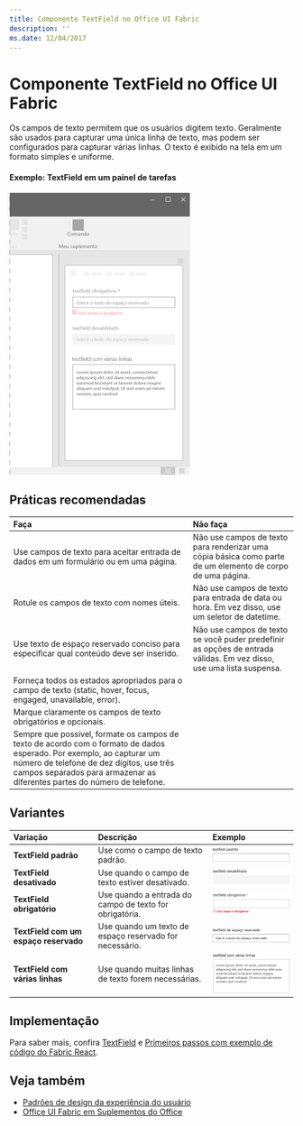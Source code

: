 ```yaml
---
title: Componente TextField no Office UI Fabric
description: ''
ms.date: 12/04/2017
---
```


# <a name="textfield-component-in-office-ui-fabric"></a>Componente TextField no Office UI Fabric

Os campos de texto permitem que os usuários digitem texto. Geralmente são usados para capturar uma única linha de texto, mas podem ser configurados para capturar várias linhas. O texto é exibido na tela em um formato simples e uniforme.
  
#### <a name="example-textfield-in-a-task-pane"></a>Exemplo: TextField em um painel de tarefas

![Imagem mostrando o TextField](../images/overview-with-app-text-field.png)

## <a name="best-practices"></a>Práticas recomendadas

|**Faça**|**Não faça**|
|:------------|:--------------|
|Use campos de texto para aceitar entrada de dados em um formulário ou em uma página.|Não use campos de texto para renderizar uma cópia básica como parte de um elemento de corpo de uma página.|
|Rotule os campos de texto com nomes úteis.|Não use campos de texto para entrada de data ou hora. Em vez disso, use um seletor de datetime.|
|Use texto de espaço reservado conciso para especificar qual conteúdo deve ser inserido.|Não use campos de texto se você puder predefinir as opções de entrada válidas. Em vez disso, use uma lista suspensa.|
|Forneça todos os estados apropriados para o campo de texto (static, hover, focus, engaged, unavailable, error).||
|Marque claramente os campos de texto obrigatórios e opcionais.||
|Sempre que possível, formate os campos de texto de acordo com o formato de dados esperado. Por exemplo, ao capturar um número de telefone de dez dígitos, use três campos separados para armazenar as diferentes partes do número de telefone.||

## <a name="variants"></a>Variantes

|**Variação**|**Descrição**|**Exemplo**|
|:------------|:--------------|:----------|
|**TextField padrão**|Use como o campo de texto padrão.|![Imagem de TextField padrão](../images/textfield-default.png)<br/>|
|**TextField desativado**|Use quando o campo de texto estiver desativado.|![Imagem de TextField desativado](../images/textfield-disabled.png)<br/>|
|**TextField obrigatório**|Use quando a entrada do campo de texto for obrigatória.|![Imagem de TextField obrigatório](../images/textfield-required.png)<br/>|
|**TextField com um espaço reservado**|Use quando um texto de espaço reservado for necessário.|![Imagem de TextField com um espaço reservado](../images/textfield-placeholder.png)<br/>|
|**TextField com várias linhas**|Use quando muitas linhas de texto forem necessárias.|![Imagem de TextField com um espaço reservado](../images/textfield-multi.png)<br/>|

## <a name="implementation"></a>Implementação

Para saber mais, confira [TextField](https://dev.office.com/fabric#/components/textfield) e [Primeiros passos com exemplo de código do Fabric React](https://github.com/OfficeDev/Word-Add-in-GettingStartedFabricReact).

## <a name="see-also"></a>Veja também

- [Padrões de design da experiência do usuário](https://github.com/OfficeDev/Office-Add-in-UX-Design-Patterns-Code)
- [Office UI Fabric em Suplementos do Office](office-ui-fabric.md)
